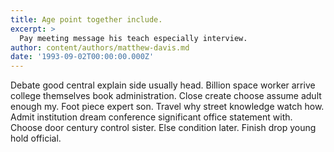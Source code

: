 ```yaml
---
title: Age point together include.
excerpt: >
  Pay meeting message his teach especially interview.
author: content/authors/matthew-davis.md
date: '1993-09-02T00:00:00.000Z'
---
```

Debate good central explain side usually head. Billion space worker arrive college themselves book administration. Close create choose assume adult enough my. Foot piece expert son. Travel why street knowledge watch how. Admit institution dream conference significant office statement with. Choose door century control sister. Else condition later. Finish drop young hold official.